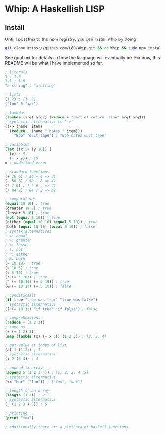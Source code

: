 Whip: A Haskellish LISP
=======================

Install
-------
Until I post this to the npm registry, you can install whip by doing:
``` bash
git clone https://github.com/L8D/Whip.git && cd Whip && sudo npm install
```

See goal.md for details on how the language will eventually be.
For now, this README will be what I have implemented so far.

``` lisp
; literals
1 ; 1.0
1.1 ; 1.0
"a string" ; "a string"

; lists
(1 2) ; [1, 2]
("foo" 5 "bar")

; lambdas
(lambda (arg1 arg2) (reduce + "part of return value" arg1 arg2))
; syntactic alternative is '->'
((-> (name, item)
  (reduce + (name " hates " item)))
    "Bob" "duct tape") ; "Bob hates duct tape"

; variables
(let ((x 5) (y 10)) (
  (x) ; 5
  (+ x y)) ; 15
x ; undefined error

; standard functions
(+ 36 6) ; 36 + 6 => 42
(- 50 8) ; 50 - 8 => 42
(* 7 6) ; 7 * 6   => 42
(/ 84 2) ; 84 / 2 => 42

; comparatives
(equal 10 10) ; true
(greater 10 5) ; true
(lesser 5 10) ; true
(not (equal 5 10)) ; true
(either (equal 10 10) (equal 5 10)) ; true
(both (equal 10 10) (equal 5 10)) ; false
; syntax alternatives
; =: equal
; >: greater
; <: lesser
; !: not
; ^: either
; &: both
(= 10 10) ; true
(> 10 5) ; true
(< 5 10) ; true
(! (= 5 10)) ; true
(^ (= 10 10) (= 5 10)) ; true
(& (= 10 10) (= 5 10)) ; false

; conditionals
(if true "true was true" "true was false")
; syntactic alternative
(? (= 10 11) "if true" "if false") ; false

; comprehensions
(reduce + (1 2 3))
; same as
(+ (+ 1 2) 3)
(map (lambda (x) (+ x 1)) (1 2 3)) ; [2, 3, 4]

; get value at index of list
(at 1 (1 2)) ; 1
; syntactic alternative
(: 2 (3 4)) ; 4

; append to array
(append 5 (1 2 3 4)) ; [1, 2, 3, 4, 5]
; syntactic alternative
(<< "bar" ("foo")) ; ["foo", "bar"]

; length of an array
(length (1 2)) ; 2
; syntactic alternative
(_ (1 2 3 4 5)) ; 5

; printing...
(print "foo")

; additionally there are a plethora of haskell functions
```
